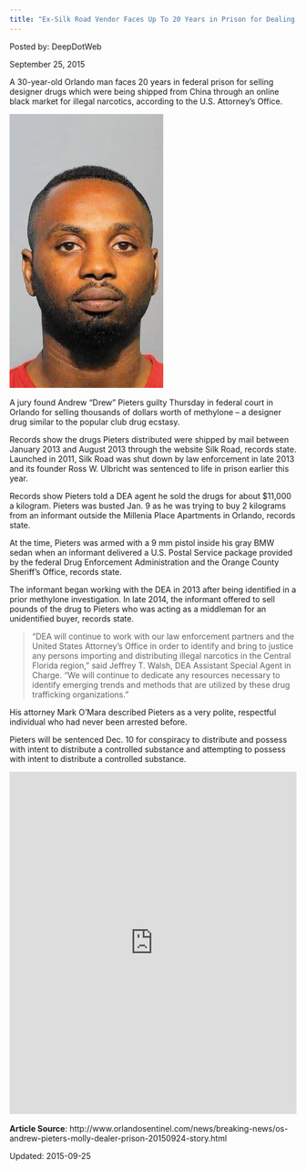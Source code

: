 ```yaml
---
title: "Ex-Silk Road Vendor Faces Up To 20 Years in Prison for Dealing Methylone"
---
```


Posted by: DeepDotWeb 

<span>September 25, 2015</span>

<p>A 30-year-old Orlando man faces 20 years in federal prison for selling designer drugs which were being shipped from China through an online black market for illegal narcotics, according to the U.S. Attorney&#8217;s Office.</p>

<img src="/imgs/2015/09/os-andrew-pieters-photo-20150924.jpg">

<p>A jury found Andrew &#8220;Drew&#8221; Pieters guilty Thursday in federal court in Orlando for selling thousands of dollars worth of methylone – a designer drug similar to the popular club drug ecstasy.</p>
<p>Records show the drugs Pieters distributed were shipped by mail between January 2013 and August 2013 through the website Silk Road, records state. Launched in 2011, Silk Road was shut down by law enforcement in late 2013 and its founder Ross W. Ulbricht was sentenced to life in prison earlier this year.</p>
<p>Records show Pieters told a DEA agent he sold the drugs for about $11,000 a kilogram. Pieters was busted Jan. 9 as he was trying to buy 2 kilograms from an informant outside the Millenia Place Apartments in Orlando, records state.</p>
<p>At the time, Pieters was armed with a 9 mm pistol inside his gray BMW sedan when an informant delivered a U.S. Postal Service package provided by the federal Drug Enforcement Administration and the Orange County Sheriff&#8217;s Office, records state.</p>
<p>The informant began working with the DEA in 2013 after being identified in a prior methylone investigation. In late 2014, the informant offered to sell pounds of the drug to Pieters who was acting as a middleman for an unidentified buyer, records state.</p>
<blockquote><p>&#8220;DEA will continue to work with our law enforcement partners and the United States Attorney&#8217;s Office in order to identify and bring to justice any persons importing and distributing illegal narcotics in the Central Florida region,&#8221; said Jeffrey T. Walsh, DEA Assistant Special Agent in Charge. &#8220;We will continue to dedicate any resources necessary to identify emerging trends and methods that are utilized by these drug trafficking organizations.&#8221;</p></blockquote>
<p>His attorney Mark O&#8217;Mara described Pieters as a very polite, respectful individual who had never been arrested before.</p>
<p>Pieters will be sentenced Dec. 10 for conspiracy to distribute and possess with intent to distribute a controlled substance and attempting to possess with intent to distribute a controlled substance.</p>
<p><iframe width="100%" height="600" class="scribd_iframe_embed" src="https://www.scribd.com/embeds/282689406/content?start_page=1&amp;view_mode=scroll&amp;show_recommendations=true" data-auto-height="false" data-aspect-ratio="undefined" scrolling="no" id="doc_13403" frameborder="0"></iframe></p>
<p><strong>Article Source</strong>: http://www.orlandosentinel.com/news/breaking-news/os-andrew-pieters-molly-dealer-prison-20150924-story.html</p>

Updated: 2015-09-25